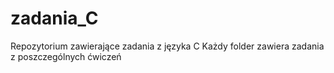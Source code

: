 # zadania_C
Repozytorium zawierające zadania z języka C
Każdy folder zawiera zadania z poszczególnych ćwiczeń
